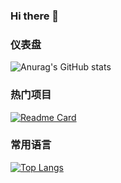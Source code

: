 ### Hi there 👋

### 仪表盘

![Anurag's GitHub stats](https://github-readme-stats.vercel.app/api?username=Waistu&show_icons=true&theme=blue-green)

### 热门项目

[![Readme Card](https://github-readme-stats.vercel.app/api/pin/?username=Waistu&repo=show_owner)](https://github.com/anuraghazra/github-readme-stats)

### 常用语言

[![Top Langs](https://github-readme-stats.vercel.app/api/top-langs/?username=Waistu)](https://github.com/anuraghazra/github-readme-stats)
<!--
**Waistu/Waistu** is a ✨ _special_ ✨ repository because its `README.md` (this file) appears on your GitHub profile.

Here are some ideas to get you started:

- 🔭 I’m currently working on ...
- 🌱 I’m currently learning ...
- 👯 I’m looking to collaborate on ...
- 🤔 I’m looking for help with ...
- 💬 Ask me about ...
- 📫 How to reach me: ...
- 😄 Pronouns: ...
- ⚡ Fun fact: ...
-->
